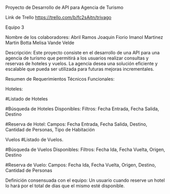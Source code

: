 Proyecto de Desarrollo de API para Agencia de Turismo

Link de Trello https://trello.com/b/fc2sAitn/trivago

Equipo 3

Nombre de los colaboradores:
Abril Ramos
Joaquin Fiorio
Imanol Martinez
Martin Botta
Melisa Vande Velde

Descripción:
Este proyecto consiste en el desarrollo de una API para una agencia de turismo que permitirá a los usuarios realizar consultas y reservas de hoteles y vuelos. La agencia desea una solución eficiente y escalable que pueda ser utilizada para futuras mejoras incrementales.

Resumen de Requerimientos Técnicos Funcionales:

Hoteles:

#Listado de Hoteles

#Búsqueda de Hoteles Disponibles:
Filtros: Fecha Entrada, Fecha Salida, Destino

#Reserva de Hotel:
Campos: Fecha Entrada, Fecha Salida, Destino, Cantidad de Personas, Tipo de Habitación

Vuelos
#Listado de Vuelos.

#Búsqueda de Vuelos Disponibles:
Filtros: Fecha Ida, Fecha Vuelta, Origen, Destino

#Reserva de Vuelo:
Campos: Fecha Ida, Fecha Vuelta, Origen, Destino, Cantidad de Personas

Definición consensuada con el equipo:
Un usuario cuando reserve un hotel lo hará por el total de dias que el mismo esté disponible.
